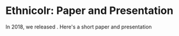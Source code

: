 # Ethnicolr: Paper and Presentation

In 2018, we released [](). Here's a short paper and presentation